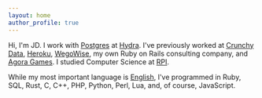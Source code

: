 ```yaml
---
layout: home
author_profile: true
---
```



Hi, I'm JD. I work with [Postgres](https://www.postgresql.org/) at [Hydra](https://hydra.so). I've previously worked at
[Crunchy Data](https://www.crunchydata.com), [Heroku](https://www.heroku.com), [WegoWise](https://www.wegowise.com),
my own Ruby on Rails consulting company, and [Agora Games](https://en.wikipedia.org/wiki/WB_Games_New_York). I studied
Computer Science at [RPI](https://www.rpi.edu/).

While my most important language is [English](https://en.wikipedia.org/wiki/Engineering_management), I've programmed in
Ruby, SQL, Rust, C, C++, PHP, Python, Perl, Lua, and, of course, JavaScript.

<!--
Welcome to the desert of the real.

I didn't say it would be easy,
I just said it would be the truth.
-->
